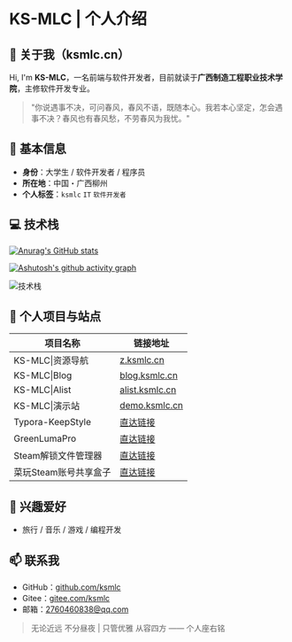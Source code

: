 # KS-MLC | 个人介绍

## 👋 关于我（ksmlc.cn）

Hi, I'm **KS-MLC**，一名前端与软件开发者，目前就读于**广西制造工程职业技术学院**，主修软件开发专业。

> "你说遇事不决，可问春风，春风不语，既随本心。我若本心坚定，怎会遇事不决？春风也有春风愁，不劳春风为我忧。"

## 📍 基本信息

- **身份**：大学生 / 软件开发者 / 程序员
- **所在地**：中国・广西柳州
- **个人标签**：`ksmlc` `IT` `软件开发者`

## 💻 技术栈

[![Anurag's GitHub stats](https://github-readme-stats.vercel.app/api?username=ksmlc&show_icons=true)](https://github.com/anuraghazra/github-readme-stats)

[![Ashutosh's github activity graph](https://github-readme-activity-graph.vercel.app/graph?username=ksmlc&bg_color=ffffff&color=000000&line=0066eb&point=ff6b6b&area=true&hide_border=true)](https://github.com/ashutosh00710/github-readme-activity-graph)

![技术栈](https://ksmlc.cn/images/icon/skillPc.svg)

## 🔗 个人项目与站点

| 项目名称              | 链接地址                                       |
| --------------------- | ---------------------------------------------- |
| KS-MLC\|资源导航      | [z.ksmlc.cn](https://z.ksmlc.cn/)              |
| KS-MLC\|Blog          | [blog.ksmlc.cn](https://blog.ksmlc.cn/)        |
| KS-MLC\|Alist         | [alist.ksmlc.cn](https://alist.ksmlc.cn/)      |
| KS-MLC\|演示站        | [demo.ksmlc.cn](https://demo.ksmlc.cn/)        |
| Typora-KeepStyle      | [直达链接](https://z.ksmlc.cn/?c=click&id=534) |
| GreenLumaPro          | [直达链接](https://z.ksmlc.cn/?c=click&id=837) |
| Steam解锁文件管理器   | [直达链接](https://z.ksmlc.cn/?c=click&id=988) |
| 菜玩Steam账号共享盒子 | [直达链接](https://z.ksmlc.cn/?c=article&id=8) |

## 🎯 兴趣爱好

- 旅行 / 音乐 / 游戏 / 编程开发

## 📫 联系我

- GitHub：[github.com/ksmlc](https://github.com/ksmlc)
- Gitee：[gitee.com/ksmlc](https://gitee.com/ksmlc)
- 邮箱：2760460838@qq.com

> 无论近远 不分昼夜 | 只管优雅 从容四方
> —— 个人座右铭
